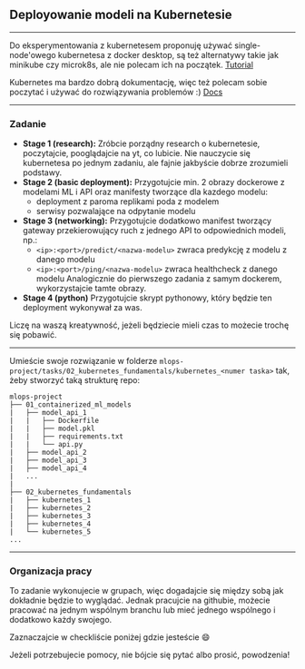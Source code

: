 ## Deployowanie modeli na Kubernetesie

---

Do eksperymentowania z kubernetesem proponuję używać single-node'owego kubernetesa z docker desktop, są też alternatywy takie jak minikube czy microk8s, ale nie polecam ich na początek. [Tutorial](https://birthday.play-with-docker.com/kubernetes-docker-desktop/ "‌")

Kubernetes ma bardzo dobrą dokumentację, więc też polecam sobie poczytać i używać do rozwiązywania problemów :) [Docs](https://kubernetes.io/docs/home/ "‌")

---

### **Zadanie**

- **Stage 1 (research):**
  Zróbcie porządny research o kubernetesie, poczytajcie, pooglądajcie na yt, co lubicie. Nie nauczycie się kubernetesa po jednym zadaniu, ale fajnie jakbyście dobrze zrozumieli podstawy.
- **Stage 2 (basic deployment):**
  Przygotujcie min. 2 obrazy dockerowe z modelami ML i API oraz manifesty tworzące dla kazdego modelu:
  - deployment z paroma replikami poda z modelem
  - serwisy pozwalające na odpytanie modelu
- **Stage 3 (networking):**
  Przygotujcie dodatkowo manifest tworzący gateway przekierowujący ruch z jednego API to odpowiednich modeli, np.:
  - `<ip>:<port>/predict/<nazwa-modelu>` zwraca predykcję z modelu z danego modelu
  - `<ip>:<port>/ping/<nazwa-modelu>` zwraca healthcheck z danego modelu
    Analogicznie do pierwszego zadania z samym dockerem, wykorzystajcie tamte obrazy.
- **Stage 4 (python)**
  Przygotujcie skrypt pythonowy, który będzie ten deployment wykonywał za was.

Liczę na waszą kreatywność, jeżeli będziecie mieli czas to możecie trochę się pobawić.

---

Umieście swoje rozwiązanie w folderze `mlops-project/tasks/02_kubernetes_fundamentals/kubernetes_<numer taska>` tak, żeby stworzyć taką strukturę repo:

```
mlops-project
├── 01_containerized_ml_models
|   ├── model_api_1
|   |   ├── Dockerfile
|   |   ├── model.pkl
|   |   ├── requirements.txt
|   |   └── api.py
|   ├── model_api_2
|   ├── model_api_3
|   ├── model_api_4
|   ...
|
├── 02_kubernetes_fundamentals
|   ├── kubernetes_1
|   ├── kubernetes_2
|   ├── kubernetes_3
|   ├── kubernetes_4
|   └── kubernetes_5
...
```

---

### Organizacja pracy

To zadanie wykonujecie w grupach, więc dogadajcie się między sobą jak dokładnie będzie to wyglądać. Jednak pracujcie na githubie, możecie pracować na jednym wspólnym branchu lub mieć jednego wspólnego i dodatkowo każdy swojego.

Zaznaczajcie w checkliście poniżej gdzie jesteście :smile:

Jeżeli potrzebujecie pomocy, nie bójcie się pytać albo prosić, powodzenia!
